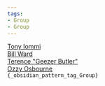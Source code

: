 ```yaml
---
tags:
- Group
- Group
---
```

   
[Tony Iommi](../Artists/Tony%20Iommi.md)   
[Bill Ward](../Artists/Bill%20Ward.md)   
[Terence "Geezer Butler"](/not_created.md)   
[Ozzy Osbourne](../Artists/Ozzy%20Osbourne.md)   
`{_obsidian_pattern_tag_Group}`